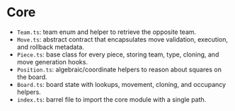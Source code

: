 ﻿# Core

- `Team.ts`: team enum and helper to retrieve the opposite team.
- `Move.ts`: abstract contract that encapsulates move validation, execution, and rollback metadata.
- `Piece.ts`: base class for every piece, storing team, type, cloning, and move generation hooks.
- `Position.ts`: algebraic/coordinate helpers to reason about squares on the board.
- `Board.ts`: board state with lookups, movement, cloning, and occupancy helpers.
- `index.ts`: barrel file to import the core module with a single path.
